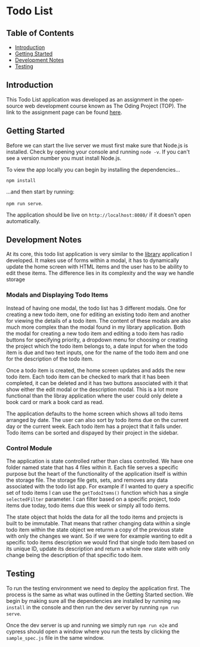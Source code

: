 # Todo List

## Table of Contents

- [Introduction](#introduction)
- [Getting Started](#getting-started)
- [Development Notes](#development-notes)
- [Testing](#testing)

## Introduction

This Todo List application was developed as an assignment in the open-source web development course known as The Oding Project (TOP). The link to the assignment page can be found [here](https://www.theodinproject.com/paths/full-stack-javascript/courses/javascript/lessons/todo-list).

## Getting Started

Before we can start the live server we must first make sure that Node.js is installed. Check by opening your console and running `node -v`. If you can't see a version number you must install Node.js.

To view the app locally you can begin by installing the dependencies...

`npm install`

...and then start by running:

`npm run serve`.

The application should be live on `http://localhost:8080/` if it doesn't open automatically.

## Development Notes

At its core, this todo list application is very similar to the [library](https://github.com/zeagle848/Library) application I developed. It makes use of forms within a modal, it has to dynamically update the home screen with HTML items and the user has to be ability to edit these items. The difference lies in its complexity and the way we handle storage

### Modals and Displaying Todo Items

Instead of having one modal, the todo list has 3 different modals. One for creating a new todo item, one for editing an existing todo item and another for viewing the details of a todo item. The content of these modals are also much more complex than the modal found in my library application. Both the modal for creating a new todo item and editing a todo item has radio buttons for specifying priority, a dropdown menu for choosing or creating the project which the todo item belongs to, a date input for when the todo item is due and two text inputs, one for the name of the todo item and one for the description of the todo item.

Once a todo item is created, the home screen updates and adds the new todo item. Each todo item can be checked to mark that it has been completed, it can be deleted and it has two buttons associated with it that show either the edit modal or the description modal. This is a lot more functional than the libray application where the user could only delete a book card or mark a book card as read.

The application defaults to the home screen which shows all todo items arranged by date. The user can also sort by todo items due on the current day or the current week. Each todo item has a project that it falls under. Todo items can be sorted and dispayed by their project in the sidebar.

### Control Module

The application is state controlled rather than class controlled. We have one folder named state that has 4 files within it. Each file serves a specific purpose but the heart of
the functionality of the application itself is within the storage file. The storage file gets, sets, and removes any data associated with the todo list app. For example if I 
wanted to query a specific set of todo items I can use the `getTodoItems()` function which has a single `selectedFilter` parameter. I can filter based on a specific project,
todo items due today, todo items due this week or simply all todo items.

The state object that holds the data for all the todo items and projects is built to be immutable. That means that rather changing data within a single todo item within the state object we returnn a copy of the previous state with only the changes we want. So if we were for example wanting to edit a specific todo items description we would find that single todo item based on its unique ID, update its description and return a whole new state with only change being the description of that specific todo item.

## Testing

To run the testing environment we need to deploy the application first. The process is the same as what was outlined in the Getting Started section. We begin by making sure all the dependencies are installed by running `nmp install` in the console and then run the dev server by running `npm run serve`. 

Once the dev server is up and running we simply run `npm run e2e` and cypress should open a window where you run the tests by clicking the `sample_spec.js` file in the same window.

